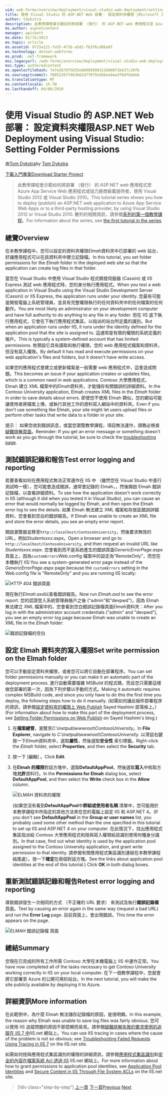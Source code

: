```yaml
---
uid: web-forms/overview/deployment/visual-studio-web-deployment/setting-folder-permissions
title: 使用 Visual Studio 的 ASP.NET Web 部署： 設定資料夾權限 |Microsoft 文件
author: tdykstra
description: 此教學課程會示範如何將部署 （發行） 的 ASP.NET web 應用程式至 Azure App Service Web 應用程式或協力廠商裝載提供者，使用...
ms.author: aspnetcontent
manager: wpickett
ms.date: 02/15/2013
ms.topic: article
ms.assetid: 9715a121-fa55-4f1b-a5d2-fb3f6cd8be8f
ms.technology: dotnet-webforms
ms.prod: .net-framework
msc.legacyurl: /web-forms/overview/deployment/visual-studio-web-deployment/setting-folder-permissions
msc.type: authoredcontent
ms.openlocfilehash: 7efe267975835e889950983126088f1b637c28fb
ms.sourcegitcommit: f8852267f463b62d7f975e56bea9aa3f68fbbdeb
ms.translationtype: MT
ms.contentlocale: zh-TW
ms.lasthandoff: 04/06/2018
---
```

<a name="aspnet-web-deployment-using-visual-studio-setting-folder-permissions"></a><span data-ttu-id="74ba5-103">使用 Visual Studio 的 ASP.NET Web 部署： 設定資料夾權限</span><span class="sxs-lookup"><span data-stu-id="74ba5-103">ASP.NET Web Deployment using Visual Studio: Setting Folder Permissions</span></span>
====================
<span data-ttu-id="74ba5-104">由[Tom Dykstra](https://github.com/tdykstra)</span><span class="sxs-lookup"><span data-stu-id="74ba5-104">by [Tom Dykstra](https://github.com/tdykstra)</span></span>

[<span data-ttu-id="74ba5-105">下載入門專案</span><span class="sxs-lookup"><span data-stu-id="74ba5-105">Download Starter Project</span></span>](http://go.microsoft.com/fwlink/p/?LinkId=282627)

> <span data-ttu-id="74ba5-106">此教學課程會示範如何將部署 （發行） 的 ASP.NET web 應用程式至 Azure App Service Web 應用程式或協力廠商裝載提供者，使用 Visual Studio 2012 或 Visual Studio 2010。</span><span class="sxs-lookup"><span data-stu-id="74ba5-106">This tutorial series shows you how to deploy (publish) an ASP.NET web application to Azure App Service Web Apps or to a third-party hosting provider, by using Visual Studio 2012 or Visual Studio 2010.</span></span> <span data-ttu-id="74ba5-107">數列的相關資訊，請參閱[系列的第一個教學課程](introduction.md)。</span><span class="sxs-lookup"><span data-stu-id="74ba5-107">For information about the series, see [the first tutorial in the series](introduction.md).</span></span>


## <a name="overview"></a><span data-ttu-id="74ba5-108">總覽</span><span class="sxs-lookup"><span data-stu-id="74ba5-108">Overview</span></span>

<span data-ttu-id="74ba5-109">在本教學課程中，您可以設定的資料夾權限*Elmah*資料夾中已部署的 web 站台，好讓應用程式可以在該資料夾中建立記錄檔。</span><span class="sxs-lookup"><span data-stu-id="74ba5-109">In this tutorial, you set folder permissions for the *Elmah* folder in the deployed web site so that the application can create log files in that folder.</span></span>

<span data-ttu-id="74ba5-110">當您在 Visual Studio 中使用 Visual Studio 程式開發伺服器 (Cassini) 或 IIS Express 測試 web 應用程式時，您的身分執行應用程式。</span><span class="sxs-lookup"><span data-stu-id="74ba5-110">When you test a web application in Visual Studio using the Visual Studio Development Server (Cassini) or IIS Express, the application runs under your identity.</span></span> <span data-ttu-id="74ba5-111">您最有可能是開發電腦上系統管理員，並具有完整權限執行的任何資料夾中的任何檔案的任何動作。</span><span class="sxs-lookup"><span data-stu-id="74ba5-111">You are most likely an administrator on your development computer and have full authority to do anything to any file in any folder.</span></span> <span data-ttu-id="74ba5-112">但在 IIS 底下執行應用程式，它會在下執行應用程式集區，以指派的站台所定義的識別。</span><span class="sxs-lookup"><span data-stu-id="74ba5-112">But when an application runs under IIS, it runs under the identity defined for the application pool that the site is assigned to.</span></span> <span data-ttu-id="74ba5-113">這通常是有限的權限的系統定義的帳戶。</span><span class="sxs-lookup"><span data-stu-id="74ba5-113">This is typically a system-defined account that has limited permissions.</span></span> <span data-ttu-id="74ba5-114">依預設它具有讀取和執行權限，您的 web 應用程式檔案和資料夾，但沒有寫入權限。</span><span class="sxs-lookup"><span data-stu-id="74ba5-114">By default it has read and execute permissions on your web application's files and folders, but it doesn't have write access.</span></span>

<span data-ttu-id="74ba5-115">如果您的應用程式會建立或更新檔案是一般需要 web 應用程式中，這會造成問題。</span><span class="sxs-lookup"><span data-stu-id="74ba5-115">This becomes an issue if your application creates or updates files, which is a common need in web applications.</span></span> <span data-ttu-id="74ba5-116">Contoso 大學應用程式、 Elmah 建立 XML 檔案中的*Elmah*資料夾，才能儲存有關錯誤的詳細資料。</span><span class="sxs-lookup"><span data-stu-id="74ba5-116">In the Contoso University application, Elmah creates XML files in the *Elmah* folder in order to save details about errors.</span></span> <span data-ttu-id="74ba5-117">即使您不使用 Elmah 類似，您的網站可能讓使用者將檔案上傳，或執行其他工作的資料寫入網站中的資料夾。</span><span class="sxs-lookup"><span data-stu-id="74ba5-117">Even if you don't use something like Elmah, your site might let users upload files or perform other tasks that write data to a folder in your site.</span></span>

<span data-ttu-id="74ba5-118">提示： 如果您收到錯誤訊息，或當您瀏覽教學課程，項目無法運作，請務必檢查[疑難排解頁面](troubleshooting.md)。</span><span class="sxs-lookup"><span data-stu-id="74ba5-118">Reminder: If you get an error message or something doesn't work as you go through the tutorial, be sure to check the [troubleshooting page](troubleshooting.md).</span></span>

## <a name="test-error-logging-and-reporting"></a><span data-ttu-id="74ba5-119">測試錯誤記錄和報告</span><span class="sxs-lookup"><span data-stu-id="74ba5-119">Test error logging and reporting</span></span>

<span data-ttu-id="74ba5-120">若要查看如何在應用程式無法正常運作在 IIS 中 （雖然您在 Visual Studio 中進行測試時一樣），您可能會造成錯誤，通常會記錄的 Elmah，，然後開啟 Elmah 錯誤記錄檔，以查看詳細資料。</span><span class="sxs-lookup"><span data-stu-id="74ba5-120">To see how the application doesn't work correctly in IIS (although it did when you tested it in Visual Studio), you can cause an error that would normally be logged by Elmah, and then open the Elmah error log to see the details.</span></span> <span data-ttu-id="74ba5-121">如果 Elmah 無法建立 XML 檔案和存放區錯誤詳細資料，您會看到空白的錯誤報告。</span><span class="sxs-lookup"><span data-stu-id="74ba5-121">If Elmah was unable to create an XML file and store the error details, you see an empty error report.</span></span>

<span data-ttu-id="74ba5-122">開啟瀏覽器並移至`http://localhost/ContosoUniversity`，然後要求無效的 URL，例如*Studentsxxx.aspx*。</span><span class="sxs-lookup"><span data-stu-id="74ba5-122">Open a browser and go to `http://localhost/ContosoUniversity`, and then request an invalid URL like *Studentsxxx.aspx*.</span></span> <span data-ttu-id="74ba5-123">您會看到而不是系統產生的錯誤頁面*GenericErrorPage.aspx*頁面上，因為`customErrors`Web.config 檔案中的設定為"RemoteOnly"，而您在本機執行 IIS:</span><span class="sxs-lookup"><span data-stu-id="74ba5-123">You see a system-generated error page instead of the *GenericErrorPage.aspx* page because the `customErrors` setting in the Web.config file is "RemoteOnly" and you are running IIS locally:</span></span>

![HTTP 404 錯誤頁面](setting-folder-permissions/_static/image1.png)

<span data-ttu-id="74ba5-125">現在執行*Elmah.axd*以查看錯誤報告。</span><span class="sxs-lookup"><span data-stu-id="74ba5-125">Now run *Elmah.axd* to see the error report.</span></span> <span data-ttu-id="74ba5-126">您的認證登入系統管理員帳戶之後 (&quot;admin&quot;和&quot;devpwd&quot;)，因為 Elmah 無法建立 XML 檔案中的，您會看到空白錯誤記錄檔頁面*Elmah*資料夾：</span><span class="sxs-lookup"><span data-stu-id="74ba5-126">After you log in with the administrator account credentials (&quot;admin&quot; and &quot;devpwd&quot;), you see an empty error log page because Elmah was unable to create an XML file in the *Elmah* folder:</span></span>

![錯誤記錄檔的空白](setting-folder-permissions/_static/image2.png)

## <a name="set-write-permission-on-the-elmah-folder"></a><span data-ttu-id="74ba5-128">設定 Elmah 資料夾的寫入權限</span><span class="sxs-lookup"><span data-stu-id="74ba5-128">Set write permission on the Elmah folder</span></span>

<span data-ttu-id="74ba5-129">您可以手動設定資料夾權限，或者您可以將它自動在部署程序。</span><span class="sxs-lookup"><span data-stu-id="74ba5-129">You can set folder permissions manually or you can make it an automatic part of the deployment process.</span></span> <span data-ttu-id="74ba5-130">進行自動需要複雜 MSBuild 的程式碼，而且您只需要這樣做您部署的第一次，因為下列步驟以手動的方式。</span><span class="sxs-lookup"><span data-stu-id="74ba5-130">Making it automatic requires complex MSBuild code, and since you only have to do this the first time you deploy, the following steps how to do it manually.</span></span> <span data-ttu-id="74ba5-131">(如需如何讓此組件部署程序的資訊，請參閱[設定資料夾的權限上 Web Publish](http://sedodream.com/2011/11/08/SettingFolderPermissionsOnWebPublish.aspx) Sayed Hashimi 部落格上。)</span><span class="sxs-lookup"><span data-stu-id="74ba5-131">(For information about how to make this part of the deployment process, see [Setting Folder Permissions on Web Publish](http://sedodream.com/2011/11/08/SettingFolderPermissionsOnWebPublish.aspx) on Sayed Hashimi's blog.)</span></span>

1. <span data-ttu-id="74ba5-132">在**檔案總管**，瀏覽至*C:\inetpub\wwwroot\ContosoUniversity*。</span><span class="sxs-lookup"><span data-stu-id="74ba5-132">In **File Explorer**, navigate to *C:\inetpub\wwwroot\ContosoUniversity*.</span></span> <span data-ttu-id="74ba5-133">以滑鼠右鍵按一下*Elmah*資料夾中，選取**屬性**，然後選取**安全性** 索引標籤。</span><span class="sxs-lookup"><span data-stu-id="74ba5-133">Right-click the *Elmah* folder, select **Properties**, and then select the **Security** tab.</span></span>
2. <span data-ttu-id="74ba5-134">按一下 [編輯] 。</span><span class="sxs-lookup"><span data-stu-id="74ba5-134">Click **Edit**.</span></span>
3. <span data-ttu-id="74ba5-135">在**Elmah 的權限**對話方塊中，選取**DefaultAppPool**，然後選取**寫入**中核取方塊**允許**資料行。</span><span class="sxs-lookup"><span data-stu-id="74ba5-135">In the **Permissions for Elmah** dialog box, select **DefaultAppPool**, and then select the **Write** check box in the **Allow** column.</span></span>

    ![ELMAH 資料夾的權限](setting-folder-permissions/_static/image3.png)

    <span data-ttu-id="74ba5-137">(如果您沒有看到**DefaultAppPool**中**群組或使用者名稱** 清單中，您可能用於本教學課程中所指定的其他方法來在您的電腦上設定 IIS 和 ASP.NET 4。</span><span class="sxs-lookup"><span data-stu-id="74ba5-137">(If you don't see **DefaultAppPool** in the **Group or user names** list, you probably used some other method than the one specified in this tutorial to set up IIS and ASP.NET 4 on your computer.</span></span> <span data-ttu-id="74ba5-138">在此情況下，找出應用程式集區指派給 Contoso 大學應用程式和授與寫入權限給該識別使用何種身分識別。</span><span class="sxs-lookup"><span data-stu-id="74ba5-138">In that case, find out what identity is used by the application pool assigned to the Contoso University application, and grant write permission to that identity.</span></span> <span data-ttu-id="74ba5-139">請參閱有關應用程式集區識別連結在本教學課程結尾處）。按一下**確定**在兩個對話方塊。</span><span class="sxs-lookup"><span data-stu-id="74ba5-139">See the links about application pool identities at the end of this tutorial.) Click **OK** in both dialog boxes.</span></span>

## <a name="retest-error-logging-and-reporting"></a><span data-ttu-id="74ba5-140">重新測試錯誤記錄和報告</span><span class="sxs-lookup"><span data-stu-id="74ba5-140">Retest error logging and reporting</span></span>

<span data-ttu-id="74ba5-141">導致錯誤發生一次相同的方式 （不正確的 URL 要求） 來測試及執行**錯誤記錄檔**頁面。</span><span class="sxs-lookup"><span data-stu-id="74ba5-141">Test by causing an error again in the same way (request a bad URL) and run the **Error Log** page.</span></span> <span data-ttu-id="74ba5-142">目前頁面上，會出現錯誤。</span><span class="sxs-lookup"><span data-stu-id="74ba5-142">This time the error appears on the page.</span></span>

![ELMAH 錯誤記錄檔 頁面](setting-folder-permissions/_static/image4.png)

## <a name="summary"></a><span data-ttu-id="74ba5-144">總結</span><span class="sxs-lookup"><span data-stu-id="74ba5-144">Summary</span></span>

<span data-ttu-id="74ba5-145">您現在已完成的所有工作所需 Contoso 大學在本機電腦上 IIS 中運作正常。</span><span class="sxs-lookup"><span data-stu-id="74ba5-145">You have now completed all of the tasks necessary to get Contoso University working correctly in IIS on your local computer.</span></span> <span data-ttu-id="74ba5-146">在下一個教學課程中，您就會將它部署至 Azure 的公開可用的站台。</span><span class="sxs-lookup"><span data-stu-id="74ba5-146">In the next tutorial, you will make the site publicly available by deploying it to Azure.</span></span>

## <a name="more-information"></a><span data-ttu-id="74ba5-147">詳細資訊</span><span class="sxs-lookup"><span data-stu-id="74ba5-147">More information</span></span>

<span data-ttu-id="74ba5-148">在此範例中，為什麼 Elmah 無法儲存記錄檔的原因，是很明顯。</span><span class="sxs-lookup"><span data-stu-id="74ba5-148">In this example, the reason why Elmah was unable to save log files was fairly obvious.</span></span> <span data-ttu-id="74ba5-149">您可以使用 IIS 追蹤問題的原因不那麼顯而易見。請參閱[疑難排解失敗的要求使用的追蹤在 IIS 7 中](https://www.iis.net/learn/troubleshoot/using-failed-request-tracing/troubleshooting-failed-requests-using-tracing-in-iis)IIS.net 網站上。</span><span class="sxs-lookup"><span data-stu-id="74ba5-149">You can use IIS tracing in cases where the cause of the problem is not so obvious; see [Troubleshooting Failed Requests Using Tracing in IIS 7](https://www.iis.net/learn/troubleshoot/using-failed-request-tracing/troubleshooting-failed-requests-using-tracing-in-iis) on the IIS.net site.</span></span>

<span data-ttu-id="74ba5-150">如需如何授與應用程式集區識別的權限的詳細資訊，請參閱[應用程式集區識別](https://www.iis.net/learn/manage/configuring-security/application-pool-identities)和[安全的內容在檔案系統 Acl 透過 IIS](https://www.iis.net/learn/get-started/planning-for-security/secure-content-in-iis-through-file-system-acls) IIS.net 網站上。</span><span class="sxs-lookup"><span data-stu-id="74ba5-150">For more information about how to grant permissions to application pool identities, see [Application Pool Identities](https://www.iis.net/learn/manage/configuring-security/application-pool-identities) and [Secure Content in IIS Through File System ACLs](https://www.iis.net/learn/get-started/planning-for-security/secure-content-in-iis-through-file-system-acls) on the IIS.net site.</span></span>

> [!div class="step-by-step"]
> <span data-ttu-id="74ba5-151">[上一頁](deploying-to-iis.md)
> [下一頁](deploying-to-production.md)</span><span class="sxs-lookup"><span data-stu-id="74ba5-151">[Previous](deploying-to-iis.md)
[Next](deploying-to-production.md)</span></span>
